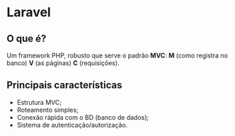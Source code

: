 # Laravel

## O que é?

Um framework PHP, robusto que serve o padrão **MVC**:
**M** (como registra no banco) **V** (as páginas) **C** (requisições).

## Principais características

* Estrutura MVC;
* Roteamento simples;
* Conexão rápida com o BD (banco de dados);
* Sistema de autenticação/autorização.
